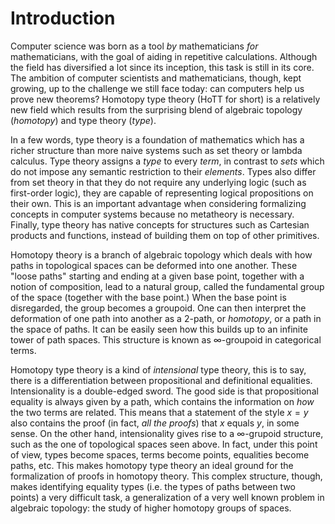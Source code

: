 # Introduction

Computer science was born as a tool *by* mathematicians *for* mathematicians, with the goal of aiding in repetitive calculations. Although the field has diversified a lot since its inception, this task is still in its core. The ambition of computer scientists and mathematicians, though, kept growing, up to the challenge we still face today: can computers help us prove new theorems? Homotopy type theory (HoTT for short) is a relatively new field which results from the surprising blend of algebraic topology (*homotopy*) and type theory (*type*).

In a few words, type theory is a foundation of mathematics which has a richer structure than more naive systems such as set theory or lambda calculus. Type theory assigns a *type* to every *term*, in contrast to *sets* which do not impose any semantic restriction to their *elements*. Types also differ from set theory in that they do not require any underlying logic (such as first-order logic), they are capable of representing logical propositions on their own. This is an important advantage when considering formalizing concepts in computer systems because no metatheory is necessary. Finally, type theory has native concepts for structures such as Cartesian products and functions, instead of building them on top of other primitives.

Homotopy theory is a branch of algebraic topology which deals with how paths in topological spaces can be deformed into one another. These "loose paths" starting and ending at a given base point, together with a notion of composition, lead to a natural group, called the fundamental group of the space (together with the base point.) When the base point is disregarded, the group becomes a groupoid. One can then interpret the deformation of one path into another as a 2-path, or *homotopy*, or a path in the space of paths. It can be easily seen how this builds up to an infinite tower of path spaces. This structure is known as $\infty$-groupoid in categorical terms.

Homotopy type theory is a kind of *intensional* type theory, this is to say, there is a differentiation between propositional and definitional equalities. Intensionality is a double-edged sword. The good side is that propositional equality is always given by a path, which contains the information on *how* the two terms are related. This means that a statement of the style $x = y$ also contains the proof (in fact, *all the proofs*) that $x$ equals $y$, in some sense. On the other hand, intensionality gives rise to a $\infty$-grupoid structure, such as the one of topological spaces seen above. In fact, under this point of view, types become spaces, terms become points, equalities become paths, etc. This makes homotopy type theory an ideal ground for the formalization of proofs in homotopy theory. This complex structure, though, makes identifying equality types (i.e. the types of paths between two points) a very difficult task, a generalization of a very well known problem in algebraic topology: the study of higher homotopy groups of spaces.
